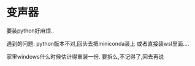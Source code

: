 # 变声器

要装python好麻烦..

遇到的问题:
python版本不对,回头去把miniconda装上
或者直接装wsl里面....

家里windows什么时候估计得重装一份.
要拆么,不记得了,回去再说
